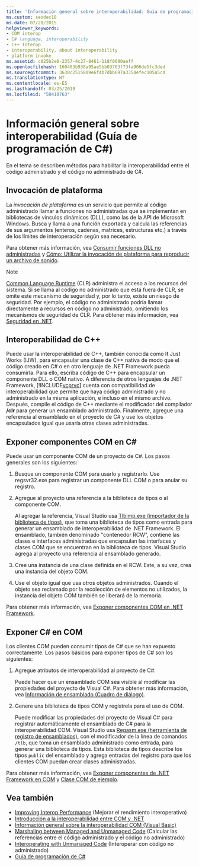 ```yaml
---
title: 'Información general sobre interoperabilidad: Guía de programación de C#'
ms.custom: seodec18
ms.date: 07/20/2015
helpviewer_keywords:
- COM interop
- C# language, interoperability
- C++ Interop
- interoperability, about interoperability
- platform invoke
ms.assetid: c025b2e0-2357-4c27-8461-118f0090aeff
ms.openlocfilehash: 160403b938a95ae5bb03703f73fa906de5fc3ded
ms.sourcegitcommit: 3630c2515809e6f4b7dbb697a3354efec105a5cd
ms.translationtype: HT
ms.contentlocale: es-ES
ms.lasthandoff: 03/25/2019
ms.locfileid: "58410763"
---
```

# <a name="interoperability-overview-c-programming-guide"></a>Información general sobre interoperabilidad (Guía de programación de C#)
En el tema se describen métodos para habilitar la interoperabilidad entre el código administrado y el código no administrado de C#.  
  
## <a name="platform-invoke"></a>Invocación de plataforma  
 La *invocación de plataforma* es un servicio que permite al código administrado llamar a funciones no administradas que se implementan en bibliotecas de vínculos dinámicos (DLL), como las de la API de Microsoft Windows. Busca y llama a una función exportada y calcula las referencias de sus argumentos (enteros, cadenas, matrices, estructuras etc.) a través de los límites de interoperación según sea necesario.  
  
 Para obtener más información, vea [Consumir funciones DLL no administradas](../../../framework/interop/consuming-unmanaged-dll-functions.md) y [Cómo: Utilizar la invocación de plataforma para reproducir un archivo de sonido](../../../csharp/programming-guide/interop/how-to-use-platform-invoke-to-play-a-wave-file.md).  
  
> [!NOTE]
>  [Common Language Runtime](../../../standard/clr.md) (CLR) administra el acceso a los recursos del sistema. Si se llama al código no administrado que está fuera de CLR, se omite este mecanismo de seguridad y, por lo tanto, existe un riesgo de seguridad. Por ejemplo, el código no administrado podría llamar directamente a recursos en código no administrado, omitiendo los mecanismos de seguridad de CLR. Para obtener más información, vea [Seguridad en .NET](../../../standard/security/index.md).  
  
## <a name="c-interop"></a>Interoperabilidad de C++  
 Puede usar la interoperabilidad de C++, también conocida como It Just Works (IJW), para encapsular una clase de C++ nativa de modo que el código creado en C# o en otro lenguaje de .NET Framework pueda consumirla. Para ello, escriba código de C++ para encapsular un componente DLL o COM nativo. A diferencia de otros lenguajes de .NET Framework, [!INCLUDE[vcprvc](~/includes/vcprvc-md.md)] cuenta con compatibilidad de interoperabilidad que permite que haya código administrado y no administrado en la misma aplicación, e incluso en el mismo archivo. Después, compile el código de C++ mediante el modificador del compilador **/clr** para generar un ensamblado administrado. Finalmente, agregue una referencia al ensamblado en el proyecto de C# y use los objetos encapsulados igual que usaría otras clases administradas.  
  
## <a name="exposing-com-components-to-c"></a>Exponer componentes COM en C\#
 Puede usar un componente COM de un proyecto de C#. Los pasos generales son los siguientes:  
  
1.  Busque un componente COM para usarlo y registrarlo. Use regsvr32.exe para registrar un componente DLL COM o para anular su registro.  
  
2.  Agregue al proyecto una referencia a la biblioteca de tipos o al componente COM.  
  
     Al agregar la referencia, Visual Studio usa [Tlbimp.exe (importador de la biblioteca de tipos)](../../../../docs/framework/tools/tlbimp-exe-type-library-importer.md), que toma una biblioteca de tipos como entrada para generar un ensamblado de interoperabilidad de .NET Framework. El ensamblado, también denominado "contenedor RCW", contiene las clases e interfaces administradas que encapsulan las interfaces y clases COM que se encuentran en la biblioteca de tipos. Visual Studio agrega al proyecto una referencia al ensamblado generado.  
  
3.  Cree una instancia de una clase definida en el RCW. Este, a su vez, crea una instancia del objeto COM.  
  
4.  Use el objeto igual que usa otros objetos administrados. Cuando el objeto sea reclamado por la recolección de elementos no utilizados, la instancia del objeto COM también se liberará de la memoria.  
  
 Para obtener más información, vea [Exponer componentes COM en .NET Framework](../../../../docs/framework/interop/exposing-com-components.md).  
  
## <a name="exposing-c-to-com"></a>Exponer C# en COM  
 Los clientes COM pueden consumir tipos de C# que se han expuesto correctamente. Los pasos básicos para exponer tipos de C# son los siguientes:  
  
1.  Agregue atributos de interoperabilidad al proyecto de C#.  
  
     Puede hacer que un ensamblado COM sea visible al modificar las propiedades del proyecto de Visual C#. Para obtener más información, vea [Información de ensamblado (Cuadro de diálogo)](/visualstudio/ide/reference/assembly-information-dialog-box).  
  
2.  Genere una biblioteca de tipos COM y regístrela para el uso de COM.  
  
     Puede modificar las propiedades del proyecto de Visual C# para registrar automáticamente el ensamblado de C# para la interoperabilidad COM. Visual Studio usa [Regasm.exe (herramienta de registro de ensamblados)](../../../../docs/framework/tools/regasm-exe-assembly-registration-tool.md), con el modificador de la línea de comandos `/tlb`, que toma un ensamblado administrado como entrada, para generar una biblioteca de tipos. Esta biblioteca de tipos describe los tipos `public` del ensamblado y agrega entradas del registro para que los clientes COM puedan crear clases administradas.  
  
 Para obtener más información, vea [Exponer componentes de .NET Framework en COM](../../../../docs/framework/interop/exposing-dotnet-components-to-com.md) y [Clase COM de ejemplo](../../../csharp/programming-guide/interop/example-com-class.md).  
  
## <a name="see-also"></a>Vea también

- [Improving Interop Performance](https://docs.microsoft.com/previous-versions/msp-n-p/ff647812%28v=pandp.10%29) (Mejorar el rendimiento interoperativo)
- [Introducción a la interoperabilidad entre COM y .NET](/office/client-developer/outlook/pia/introduction-to-interoperability-between-com-and-net)
- [Información general sobre la interoperabilidad COM (Visual Basic)](../../../../docs/visual-basic/programming-guide/com-interop/introduction-to-com-interop.md)
- [Marshaling between Managed and Unmanaged Code](../../../../docs/framework/interop/interop-marshaling.md) (Calcular las referencias entre el código administrado y el código no administrado)
- [Interoperating with Unmanaged Code](../../../../docs/framework/interop/index.md) (Interoperar con código no administrado)
- [Guía de programación de C#](../../../csharp/programming-guide/index.md)
